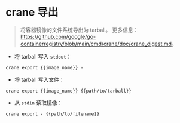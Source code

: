 # crane 导出

> 将容器镜像的文件系统导出为 tarball。
> 更多信息：<https://github.com/google/go-containerregistry/blob/main/cmd/crane/doc/crane_digest.md>。

- 将 tarball 写入 `stdout`：

`crane export {{image_name}} -`

- 将 tarball 写入文件：

`crane export {{image_name}} {{path/to/tarball}}`

- 从 `stdin` 读取镜像：

`crane export - {{path/to/filename}}`
